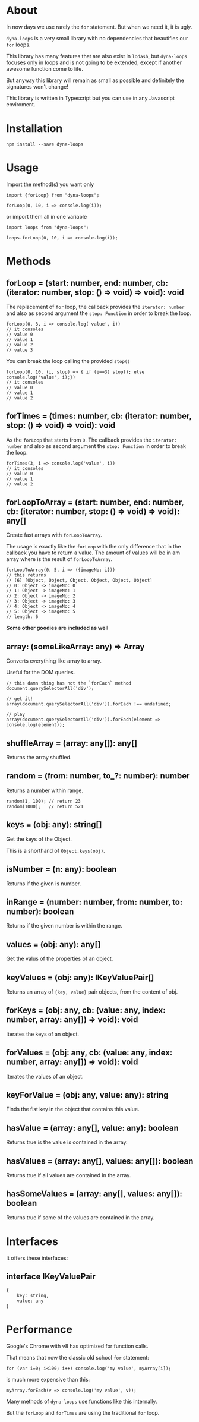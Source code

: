 ﻿# About
 
In now days we use rarely the `for` statement. But when we need it, it is ugly.

`dyna-loops` is a very small library with no dependencies that beautifies our `for` loops.

This library has many features that are also exist in `lodash`, but `dyna-loops` focuses only in loops and is not going to be extended, except if another awesome function come to life. 

But anyway this library will remain as small as possible and definitely the signatures won't change!  

This library is written in Typescript but you can use in any Javascript enviroment.

# Installation

`npm install --save dyna-loops`

# Usage

Import the method(s) you want only
```
import {forLoop} from "dyna-loops";

forLoop(0, 10, i => console.log(i));
```
or import them all in one variable
```
import loops from "dyna-loops"; 

loops.forLoop(0, 10, i => console.log(i));

```

# Methods

## forLoop = (start: number, end: number, cb: (iterator: number, stop: () => void) => void): void

The replacement of `for` loop, the callback provides the `iterator: number` and also as second argument the `stop: Function` in order to break the loop.

```
forLoop(0, 3, i => console.log('value', i))
// it consoles
// value 0
// value 1
// value 2
// value 3
```
You can break the loop calling the provided `stop()`
```
forLoop(0, 10, (i, stop) => { if (i==3) stop(); else console.log('value', i);})
// it consoles
// value 0
// value 1
// value 2
```


## forTimes = (times: number, cb: (iterator: number, stop: () => void) => void): void  

As the `forLoop` that starts from `0`. The callback provides the `iterator: number` and also as second argument the `stop: Function` in order to break the loop.

```
forTimes(3, i => console.log('value', i))
// it consoles
// value 0
// value 1
// value 2
```
## forLoopToArray = (start: number, end: number, cb: (iterator: number, stop: () => void) => void): any[]

Create fast arrays with `forLoopToArray`. 

The usage is exactly like the `forLoop` with the only difference that in the callback you have to return a value. The amount of values will be in am array where is the result of `forLoopToArray`.


```
forLoopToArray(0, 5, i => ({imageNo: i}))
// this returns
// (6) [Object, Object, Object, Object, Object, Object]
// 0: Object -> imageNo: 0
// 1: Object -> imageNo: 1
// 2: Object -> imageNo: 2
// 3: Object -> imageNo: 3
// 4: Object -> imageNo: 4
// 5: Object -> imageNo: 5
// length: 6
```

**Some other goodies are included as well**

## array: (someLikeArray: any) => Array<any>

Converts everything like array to array. 

Useful for the DOM queries.

```
// this damn thing has not the `forEach` method
document.querySelectorAll('div'); 

// get it!
array(document.querySelectorAll('div')).forEach !== undefined; 

// play
array(document.querySelectorAll('div')).forEach(element => console.log(element));

```

## shuffleArray = (array: any[]): any[]

Returns the array shuffled.

## random = (from: number, to_?: number): number

Returns a number within range.

```
random(1, 100); // return 23
random(1000);   // return 521

```

## keys = (obj: any): string[]

Get the keys of the Object.

This is a shorthand of `Object.keys(obj)`.

## isNumber = (n: any): boolean

Returns if the given is number.

## inRange = (number: number, from: number, to: number): boolean

Returns if the given number is within the range.

## values = (obj: any): any[]

Get the valus of the properties of an object.

## keyValues = (obj: any): IKeyValuePair[]

Returns an array of `{key, value}` pair objects, from the content of obj.

## forKeys = (obj: any, cb: (value: any, index: number, array: any[]) => void): void

Iterates the keys of an object.

## forValues = (obj: any, cb: (value: any, index: number, array: any[]) => void): void

Iterates the values of an object.

## keyForValue = (obj: any, value: any): string

Finds the fist key in the object that contains this value.

## hasValue = (array: any[], value: any): boolean

Returns true is the value is contained in the array.

## hasValues = (array: any[], values: any[]): boolean

Returns true if all values are contained in the array.

## hasSomeValues = (array: any[], values: any[]): boolean

Returns true if some of the values are contained in the array.  

# Interfaces

It offers these interfaces:

## interface IKeyValuePair 
```
{
    key: string,
    value: any
}
```
 
# Performance

Google's Chrome with v8 has optimized for function calls. 

That means that now the classic old school `for` statement:

`for (var i=0; i<100; i++) console.log('my value', myArray[i]);`

is much more  expensive than this:

`myArray.forEach(v => console.log('my value', v));`

Many methods of `dyna-loops` use functions like this internally.

But the `forLoop` and `forTimes` are using the traditional `for` loop.